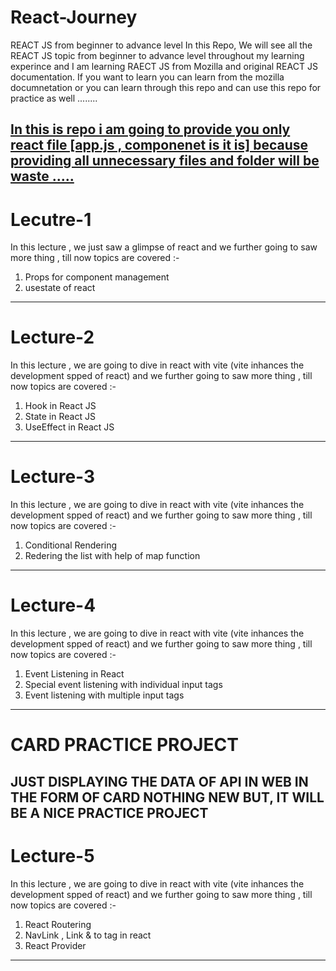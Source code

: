 # React-Journey
REACT JS from beginner to advance level
In this Repo, We will see all the REACT JS topic from beginner to advance level throughout my learning experince and I am learning RAECT JS from Mozilla and original REACT JS documentation.
If you want to learn you can learn from the mozilla documnetation or you can learn through this repo and can use this repo for practice as well ........

<u>In this is repo i am going to provide you only react file [app.js , componenet is it is] because providing all unnecessary files and folder will be waste .....</u>
---------------------------------------------------------------------------------------------------------------------------------------------------------------------------------------------------------------------
# Lecutre-1
In this lecture , we just saw a glimpse of react and we further going to saw more thing , till now topics are covered :-
1. Props for component management
2. usestate of react
---------------------------------------------------------------------------------------------------------------------------------------------------------------------------------------------------------------------
# Lecture-2 
In this lecture , we are going to dive in react with vite (vite inhances the development spped of react) and we further going to saw more thing , till now topics are covered :-
1. Hook in React JS
2. State in React JS
3. UseEffect in React JS
---------------------------------------------------------------------------------------------------------------------------------------------------------------------------------------------------------------------
# Lecture-3
In this lecture , we are going to dive in react with vite (vite inhances the development spped of react) and we further going to saw more thing , till now topics are covered :-
1. Conditional Rendering
2. Redering the list with help of map function
---------------------------------------------------------------------------------------------------------------------------------------------------------------------------------------------------------------------
# Lecture-4
In this lecture , we are going to dive in react with vite (vite inhances the development spped of react) and we further going to saw more thing , till now topics are covered :-
1. Event Listening in React
2. Special event listening with individual input tags
3. Event listening with multiple input tags
---------------------------------------------------------------------------------------------------------------------------------------------------------------------------------------------------------------------
# CARD PRACTICE PROJECT
JUST DISPLAYING THE DATA OF API IN WEB IN THE FORM OF CARD NOTHING NEW BUT, IT WILL BE A NICE PRACTICE PROJECT
---------------------------------------------------------------------------------------------------------------------------------------------------------------------------------------------------------------------
# Lecture-5
In this lecture , we are going to dive in react with vite (vite inhances the development spped of react) and we further going to saw more thing , till now topics are covered :-
1. React Routering
2. NavLink , Link & to tag in react
3. React Provider
---------------------------------------------------------------------------------------------------------------------------------------------------------------------------------------------------------------------
